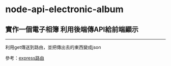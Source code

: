 # node-api-electronic-album

## 實作一個電子相簿 利用後端傳API給前端顯示
---

利用get傳送到路由，並把傳出去的東西變成json

參考：[express路由](http://expressjs.com/zh-tw/guide/routing.html) 
